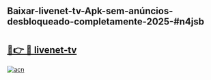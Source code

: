 ## Baixar-livenet-tv-Apk-sem-anúncios-desbloqueado-completamente-2025-#n4jsb

# <h2><a href="https://ainizakaria.my?title=livenet-tv&ref=20M">🔗👉 🔴 livenet-tv</a></h2>

[![acn](https://github.com/user-attachments/assets/0f9c940e-d8b0-45ae-aac7-cd30a18b3e1c)](https://ainizakaria.my?title=livenet-tv&ref=20M)


